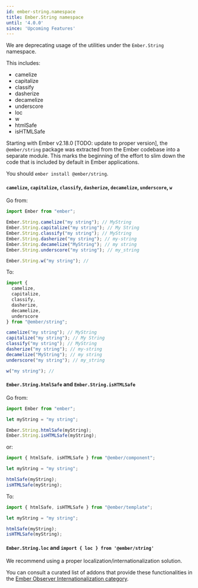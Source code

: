 ```yaml
---
id: ember-string.namespace
title: Ember.String namespace
until: '4.0.0'
since: 'Upcoming Features'
---
```


We are deprecating usage of the utilities under the `Ember.String` namespace.

This includes:

* camelize
* capitalize
* classify
* dasherize
* decamelize
* underscore
* loc
* w
* htmlSafe
* isHTMLSafe

Starting with Ember v2.18.0 [TODO: update to proper version], the `@ember/string`
package was extracted from the Ember codebase into a separate module.
This marks the beginning of the effort to slim down the code that is included by
default in Ember applications.

You should `ember install @ember/string`.

#### `camelize`, `capitalize`, `classify`, `dasherize`, `decamelize`, `underscore`, `w`

Go from:

```javascript
import Ember from "ember";

Ember.String.camelize("my string"); // MyString
Ember.String.capitalize("my string"); // My String
Ember.String.classify("my string"); // MyString
Ember.String.dasherize("my string"); // my-string
Ember.String.decamelize("MyString"); // my string
Ember.String.underscore("my string"); // my_string

Ember.String.w("my string"); //
```

To:

```javascript
import {
  camelize,
  capitalize,
  classify,
  dasherize,
  decamelize,
  underscore
} from "@ember/string";

camelize("my string"); // MyString
capitalize("my string"); // My String
classify("my string"); // MyString
dasherize("my string"); // my-string
decamelize("MyString"); // my string
underscore("my string"); // my_string

w("my string"); //
```

#### `Ember.String.htmlSafe` and `Ember.String.isHTMLSafe`

Go from:

```javascript
import Ember from "ember";

let myString = "my string";

Ember.String.htmlSafe(myString);
Ember.String.isHTMLSafe(myString);
```

or:

```javascript
import { htmlSafe, isHTMLSafe } from "@ember/component";

let myString = "my string";

htmlSafe(myString);
isHTMLSafe(myString);
```

To:

```javascript
import { htmlSafe, isHTMLSafe } from "@ember/template";

let myString = "my string";

htmlSafe(myString);
isHTMLSafe(myString);
```

#### `Ember.String.loc` and `import { loc } from '@ember/string'`

We recommend using a proper localization/internationalization solution.

You can consult a curated list of addons that provide these functionalities in the [Ember Observer Internationalization category](https://emberobserver.com/categories/internationalization).
